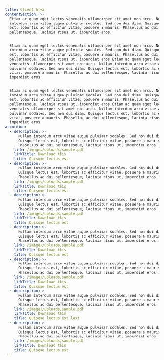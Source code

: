 ```yaml
---
title: Client Area
contentSection: >-
  Etiam ac quam eget lectus venenatis ullamcorper sit amet non arcu. Nullam
  interdum arcu vitae augue pulvinar sodales. Sed non dui diam. Quisque lectus
  est, lobortis ac efficitur vitae, posuere a mauris. Phasellus ac dui
  pellentesque, lacinia risus ut, imperdiet eros.


  Etiam ac quam eget lectus venenatis ullamcorper sit amet non arcu. Nullam
  interdum arcu vitae augue pulvinar sodales. Sed non dui diam. Quisque lectus
  est, lobortis ac efficitur vitae, posuere a mauris. Phasellus ac dui
  pellentesque, lacinia risus ut, imperdiet eros.Etiam ac quam eget lectus
  venenatis ullamcorper sit amet non arcu. Nullam interdum arcu vitae augue
  pulvinar sodales. Sed non dui diam. Quisque lectus est, lobortis ac efficitur
  vitae, posuere a mauris. Phasellus ac dui pellentesque, lacinia risus ut,
  imperdiet eros.


  Etiam ac quam eget lectus venenatis ullamcorper sit amet non arcu. Nullam
  interdum arcu vitae augue pulvinar sodales. Sed non dui diam. Quisque lectus
  est, lobortis ac efficitur vitae, posuere a mauris. Phasellus ac dui
  pellentesque, lacinia risus ut, imperdiet eros.Etiam ac quam eget lectus
  venenatis ullamcorper sit amet non arcu. Nullam interdum arcu vitae augue
  pulvinar sodales. Sed non dui diam. Quisque lectus est, lobortis ac efficitur
  vitae, posuere a mauris. Phasellus ac dui pellentesque, lacinia risus ut,
  imperdiet eros.
accordion:
  - description: >-
      Nullam interdum arcu vitae augue pulvinar sodales. Sed non dui diam.
      Quisque lectus est, lobortis ac efficitur vitae, posuere a mauris.
      Phasellus ac dui pellentesque, lacinia risus ut, imperdiet eros.
    link: /images/uploads/sample.pdf
    linkTitle: Download this
    title: Quisque lectus est
  - description: >-
      Nullam interdum arcu vitae augue pulvinar sodales. Sed non dui diam.
      Quisque lectus est, lobortis ac efficitur vitae, posuere a mauris.
      Phasellus ac dui pellentesque, lacinia risus ut, imperdiet eros.
    link: /images/uploads/sample.pdf
    linkTitle: Download this
    title: Quisque lectus est
  - description: >-
      Nullam interdum arcu vitae augue pulvinar sodales. Sed non dui diam.
      Quisque lectus est, lobortis ac efficitur vitae, posuere a mauris.
      Phasellus ac dui pellentesque, lacinia risus ut, imperdiet eros.
    link: /images/uploads/sample.pdf
    linkTitle: Download this
    title: Quisque lectus est
  - description: >-
      Nullam interdum arcu vitae augue pulvinar sodales. Sed non dui diam.
      Quisque lectus est, lobortis ac efficitur vitae, posuere a mauris.
      Phasellus ac dui pellentesque, lacinia risus ut, imperdiet eros.
    link: /images/uploads/sample.pdf
    linkTitle: Download this
    title: Quisque lectus est
  - description: >-
      Nullam interdum arcu vitae augue pulvinar sodales. Sed non dui diam.
      Quisque lectus est, lobortis ac efficitur vitae, posuere a mauris.
      Phasellus ac dui pellentesque, lacinia risus ut, imperdiet eros.
    link: /images/uploads/sample.pdf
    linkTitle: Download this
    title: Quisque lectus est
  - description: >-
      Nullam interdum arcu vitae augue pulvinar sodales. Sed non dui diam.
      Quisque lectus est, lobortis ac efficitur vitae, posuere a mauris.
      Phasellus ac dui pellentesque, lacinia risus ut, imperdiet eros.
    link: /images/uploads/sample.pdf
    linkTitle: Download this
    title: Quisque lectus est last
  - description: >-
      Nullam interdum arcu vitae augue pulvinar sodales. Sed non dui diam.
      Quisque lectus est, lobortis ac efficitur vitae, posuere a mauris.
      Phasellus ac dui pellentesque, lacinia risus ut, imperdiet eros.
    link: /images/uploads/sample.pdf
    linkTitle: Download this
    title: Quisque lectus est
---
```

